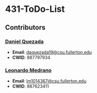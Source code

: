 # 431-ToDo-List

## Contributors

### [Daniel Quezada](https://github.com/DQ4781)

- **Email**: daquezada19@csu.fullerton.edu
- **CWID**: 887797934

### [Leonardo Medrano](https://github.com/FenTheDeer)

- **Email**: lm1014367@csu.fullerton.edu
- **CWID**: 887623411
